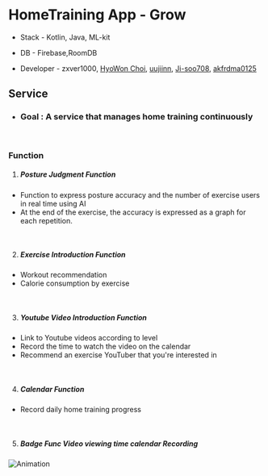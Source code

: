 # HomeTraining App - Grow


- Stack - Kotlin, Java, ML-kit





- DB - Firebase,RoomDB





- Developer - zxver1000, [HyoWon Choi](https://github.com/wonniiii), [uujiinn](https://github.com/uujiinn), [Ji-soo708](https://github.com/Ji-soo708), [akfrdma0125](https://github.com/akfrdma0125) 




<h2>Service</h2>

- <h3>Goal : A service that manages home training continuously</h3>


<br/>



<h3>Function</h3>





1. <h5>Posture Judgment Function</h5>
- Function to express posture accuracy and the number of exercise users in real time using AI
- At the end of the exercise, the accuracy is expressed as a graph for each repetition.
<br/>


2. <h5>Exercise Introduction Function</h5>
- Workout recommendation
- Calorie consumption by exercise


<br/>

3. <h5>Youtube Video Introduction Function</h5>
- Link to Youtube videos according to level
- Record the time to watch the video on the calendar
- Recommend an exercise YouTuber that you're interested in

<br/>



4. <h5>Calendar Function</h5>
- Record daily home training progress




<br/>



5. <h5>Badge Func Video viewing time calendar Recording</h5>




![Animation](https://user-images.githubusercontent.com/78923992/207072847-64052dca-78ca-432e-b560-b057a50642ad.gif)
